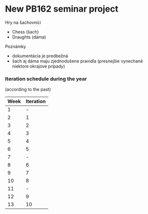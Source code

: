 # New PB162 seminar project

Hry na šachovnici 
- Chess (šach)
- Draughts (dáma)

Poznámky
- dokumentácia je predbežná
- šach aj dáma maju zjednodušene pravidla (presnejšie vynechané niektore okrajove prípady)


### Iteration schedule during the year
(according to the past)

| Week  | Iteration |
| ----- | --------- |
| 1 | - |
| 2 | 1 |
| 3 | 2 |
| 4 | 3 |
| 5 | 4 |
| 6 | 5 |
| 7 | - |
| 8 | 6 |
| 9 | 7 |
| 10 | 8 |
| 11 | - |
| 12 | 9 |
| 13 | 10 |


